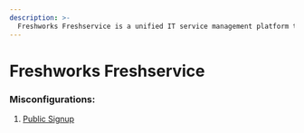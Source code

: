 ```yaml
---
description: >-
  Freshworks Freshservice is a unified IT service management platform to help power the internal work of businesses such as a ticketing system, KB and other services for employees.
---
```


# Freshworks Freshservice

### Misconfigurations:

1. [Public Signup](open-user-registration.md)